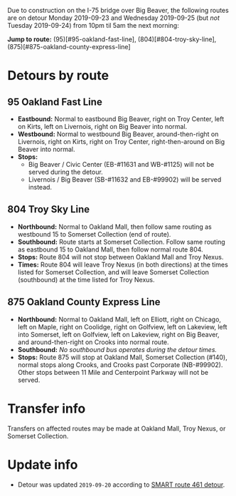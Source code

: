 Due to construction on the I-75 bridge over Big Beaver, the following routes are on detour Monday 2019-09-23 and Wednesday 2019-09-25 (but *not* Tuesday 2019-09-24) from 10pm til 5am the next morning:

**Jump to route:** (95)[#95-oakland-fast-line], (804)[#804-troy-sky-line], (875)[#875-oakland-county-express-line]

# Detours by route

## 95 Oakland Fast Line
* **Eastbound:** Normal to eastbound Big Beaver, right on Troy Center, left on Kirts, left on Livernois, right on Big Beaver into normal.
* **Westbound:** Normal to westbound Big Beaver, around-then-right on Livernois, right on Kirts, right on Troy Center, right-then-around on Big Beaver into normal.
* **Stops:**
  * Big Beaver / Civic Center (EB-#11631 and WB-#1125) will not be served during the detour.
  * Livernois / Big Beaver (SB-#11632 and EB-#99902) will be served instead.

## 804 Troy Sky Line
* **Northbound:** Normal to Oakland Mall, then follow same routing as westbound 15 to Somerset Collection (end of route).
* **Southbound:** Route starts at Somerset Collection. Follow same routing as eastbound 15 to Oakland Mall, then follow normal route 804.
* **Stops:** Route 804 will not stop between Oakland Mall and Troy Nexus.
* **Times:** Route 804 will leave Troy Nexus (in both directions) at the times listed for Somerset Collection, and will leave Somerset Collection (southbound) at the time listed for Troy Nexus.

## 875 Oakland County Express Line
* **Northbound:** Normal to Oakland Mall, left on Elliott, right on Chicago, left on Maple, right on Coolidge, right on Golfview, left on Lakeview, left into Somerset, left on Golfview, left on Lakeview, right on Big Beaver, and around-then-right on Crooks into normal route.
* **Southbound:** *No southbound bus operates during the detour times.*
* **Stops:** Route 875 will stop at Oakland Mall, Somerset Collection (#140), normal stops along Crooks, and Crooks past Corporate (NB-#99902). Other stops between 11 Mile and Centerpoint Parkway will not be served.

# Transfer info
Transfers on affected routes may be made at Oakland Mall, Troy Nexus, or Somerset Collection.

# Update info
* Detour was updated `2019-09-20` according to [SMART route 461 detour](https://web.archive.org/web/20190920143445/http://www.smartbus.org/Schedules/Service-Bulletins/BulletinId/1013).
